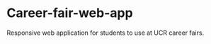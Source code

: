 Career-fair-web-app
===================
Responsive web application for students to use at UCR career fairs. 
